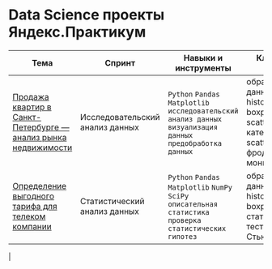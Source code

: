 # Data Science проекты Яндекс.Практикум

|Тема|Спринт|Навыки и инструменты|Ключевые слова|
|---|---|---|---|
|[Продажа квартир в Санкт-Петербурге — анализ рынка недвижимости](https://github.com/kozyreviva/Data_Science/tree/main/research_analisis) |Исследовательский анализ данных| `Python` `Pandas` `Matplotlib` `исследовательский анализ данных` `визуализация данных` `предобработка данных` | обработка данных, histogram, boxplot, scattermatrix, категоризация, scatterplot,  фрод-мониторинг |
|[Определение выгодного тарифа для телеком компании](https://github.com/kozyreviva/Data_Science/tree/main/statistic_analisis)|Статистический анализ данных|`Python` `Pandas` `Matplotlib` `NumPy` `SciPy` `описательная статистика` `проверка статистических гипотез`|обработка данных, histogram, boxplot, статистический тест,критерий Стьюдента|
|
